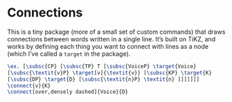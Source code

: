 # Connections

This is a tiny package (more of a small set of custom commands) that draws connections between words written in a single line. It’s built on TiKZ, and works by defining each thing you want to connect with lines as a node (which I’ve called a `target` in the package).

```latex
\ex. [\subsc{CP} [\subsc{TP} T [\subsc{VoiceP} \target{Voice}
[\subsc{\textit{v}P} \target[v]{\textit{v}} [\subsc{KP} \target{K}
[\subsc{DP} \target{D} [\subsc{\textit{n}P} \textit{n} ]]]]]]]
\connect{v}{K}
\connect[over,densely dashed]{Voice}{D}
```
